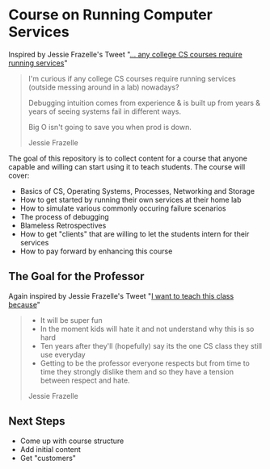 # Course on Running Computer Services

Inspired by Jessie Frazelle's Tweet "[... any college CS courses require running services](https://twitter.com/jessfraz/status/1586468426943324161?s=20&t=XXO6R-FdLdDtfERGacMnBQ)"


> I'm curious if any college CS courses require running services
> (outside messing around in a lab) nowadays?
> 
> Debugging intuition comes from experience & is built up from years &
> years of seeing systems fail in different ways.
> 
> Big O isn't going to save you when prod is down.
> 
> Jessie Frazelle


The goal of this repository is to collect content for a course that anyone capable and willing can start using it to teach students. The course will cover:

-   Basics of CS, Operating Systems, Processes, Networking and Storage
-   How to get started by running their own services at their home lab
-   How to simulate various commonly occuring failure scenarios
-   The process of debugging
-   Blameless Retrospectives
-   How to get "clients" that are willing to let the students intern for their services
-   How to pay forward by enhancing this course

## The Goal for the Professor

Again inspired by Jessie Frazelle's Tweet "[I want to teach this class because](https://twitter.com/jessfraz/status/1586473046411395072?s=20&t=XXO6R-FdLdDtfERGacMnBQ)"


> * It will be super fun
> * In the moment kids will hate it and not understand why this is so hard
> * Ten years after they'll (hopefully) say its the one CS class they still use everyday
> * Getting to be the professor everyone respects but from time to time they strongly dislike them and so they have a tension between respect
> and hate. 
> 
> Jessie Frazelle

## Next Steps
* Come up with course structure
* Add initial content
* Get "customers"

